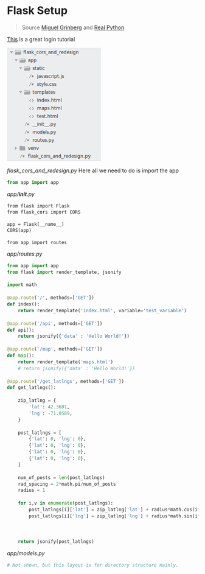 # Flask Setup

> Source [Miguel Grinberg](https://blog.miguelgrinberg.com/post/the-flask-mega-tutorial-part-i-hello-world) and [Real Python](https://realpython.com/tutorials/flask/)

[This](https://realpython.com/flask-google-login/) is a great login tutorial

![Folder Structure](folder_structure.png)

*flask_cors_and_redesign.py*
Here all we need to do is import the app
```python
from app import app
```

*app/__init__.py*
```
from flask import Flask
from flask_cors import CORS

app = Flask(__name__)
CORS(app)

from app import routes

```

*app/routes.py*
```python
from app import app
from flask import render_template, jsonify

import math

@app.route('/', methods=['GET'])
def index():
    return render_template('index.html', variable='test_variable')

@app.route('/api', methods=['GET'])
def api():
    return jsonify({'data' : 'Hello World!'})

@app.route('/map', methods=['GET'])
def map():
    return render_template('maps.html')
    # return jsonify({'data' : 'Hello World!'})

@app.route('/get_latlngs', methods=['GET'])
def get_latlngs():
    
    zip_latlng = {
        'lat': 42.3601,
        'lng': -71.0589,
    }

    post_latlngs = [
        {'lat': 0, 'lng': 0},
        {'lat': 0, 'lng': 0},
        {'lat': 0, 'lng': 0},
        {'lat': 0, 'lng': 0},
    ]

    num_of_posts = len(post_latlngs)
    rad_spacing = 2*math.pi/num_of_posts
    radius = 1

    for i,v in enumerate(post_latlngs):
        post_latlngs[i]['lat'] = zip_latlng['lat'] + radius*math.cos(i*rad_spacing)
        post_latlngs[i]['lng'] = zip_latlng['lng'] + radius*math.sin(i*rad_spacing)



    return jsonify(post_latlngs)

```

*app/models.py*
```python
# Not shown, but this layout is for directory structure mainly.
```
